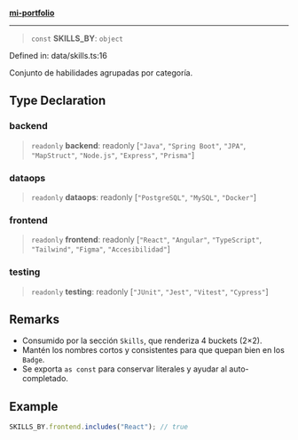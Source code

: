 [**mi-portfolio**](../../../README.md)

***

> `const` **SKILLS\_BY**: `object`

Defined in: data/skills.ts:16

Conjunto de habilidades agrupadas por categoría.

## Type Declaration

### backend

> `readonly` **backend**: readonly \[`"Java"`, `"Spring Boot"`, `"JPA"`, `"MapStruct"`, `"Node.js"`, `"Express"`, `"Prisma"`\]

### dataops

> `readonly` **dataops**: readonly \[`"PostgreSQL"`, `"MySQL"`, `"Docker"`\]

### frontend

> `readonly` **frontend**: readonly \[`"React"`, `"Angular"`, `"TypeScript"`, `"Tailwind"`, `"Figma"`, `"Accesibilidad"`\]

### testing

> `readonly` **testing**: readonly \[`"JUnit"`, `"Jest"`, `"Vitest"`, `"Cypress"`\]

## Remarks

- Consumido por la sección `Skills`, que renderiza 4 buckets (2×2).
- Mantén los nombres cortos y consistentes para que quepan bien en los `Badge`.
- Se exporta `as const` para conservar literales y ayudar al auto-completado.

## Example

```ts
SKILLS_BY.frontend.includes("React"); // true
```
